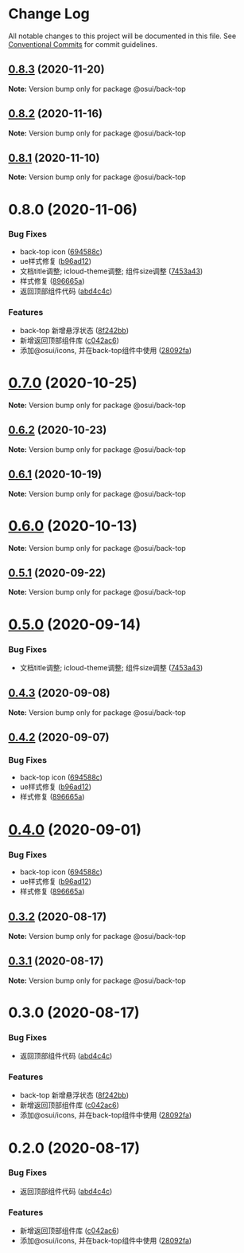 # Change Log

All notable changes to this project will be documented in this file.
See [Conventional Commits](https://conventionalcommits.org) for commit guidelines.

## [0.8.3](https://gitee.com/gitee-fe/osui/tree/master/compare/@osui/back-top@0.8.2...@osui/back-top@0.8.3) (2020-11-20)

**Note:** Version bump only for package @osui/back-top





## [0.8.2](https://gitee.com/gitee-fe/osui/tree/master/compare/@osui/back-top@0.8.1...@osui/back-top@0.8.2) (2020-11-16)

**Note:** Version bump only for package @osui/back-top





## [0.8.1](https://gitee.com/gitee-fe/osui/tree/master/compare/@osui/back-top@0.6.2...@osui/back-top@0.8.1) (2020-11-10)

**Note:** Version bump only for package @osui/back-top





# 0.8.0 (2020-11-06)


### Bug Fixes

* back-top icon ([694588c](https://gitee.com/gitee-fe/osui/tree/master/commits/694588cbad1cb7adbaa33641d284df864299e2e8))
* ue样式修复 ([b96ad12](https://gitee.com/gitee-fe/osui/tree/master/commits/b96ad1267689dd649f0a8bf82bedcbeff7e60983))
* 文档title调整; icloud-theme调整; 组件size调整 ([7453a43](https://gitee.com/gitee-fe/osui/tree/master/commits/7453a437fb419db875709b32f934ba9e3454f895))
* 样式修复 ([896665a](https://gitee.com/gitee-fe/osui/tree/master/commits/896665a45f52be9a2896157f20125f8a77809e34))
* 返回顶部组件代码 ([abd4c4c](https://gitee.com/gitee-fe/osui/tree/master/commits/abd4c4c0ee60e2c7f4e478b71cdf3341bbbdf5b8))


### Features

* back-top 新增悬浮状态 ([8f242bb](https://gitee.com/gitee-fe/osui/tree/master/commits/8f242bbdc35462bd7bbdd6faf8df05a79289212a))
* 新增返回顶部组件库 ([c042ac6](https://gitee.com/gitee-fe/osui/tree/master/commits/c042ac610bcec3ed618e07e28439708a8f63e205))
* 添加@osui/icons, 并在back-top组件中使用 ([28092fa](https://gitee.com/gitee-fe/osui/tree/master/commits/28092fa3d54a91b116ffe5fc05f43a628fc376c0))





# [0.7.0](https://gitee.com/gitee-fe/osui/tree/master/compare/@osui/back-top@0.6.2...@osui/back-top@0.7.0) (2020-10-25)

**Note:** Version bump only for package @osui/back-top





## [0.6.2](https://gitee.com/gitee-fe/osui/tree/master/compare/@osui/back-top@0.6.1...@osui/back-top@0.6.2) (2020-10-23)

**Note:** Version bump only for package @osui/back-top





## [0.6.1](https://gitee.com/gitee-fe/osui/tree/master/compare/@osui/back-top@0.5.1...@osui/back-top@0.6.1) (2020-10-19)

**Note:** Version bump only for package @osui/back-top





# [0.6.0](https://gitee.com/gitee-fe/osui/tree/master/compare/@osui/back-top@0.5.1...@osui/back-top@0.6.0) (2020-10-13)

**Note:** Version bump only for package @osui/back-top





## [0.5.1](https://gitee.com/gitee-fe/osui/tree/master/compare/@osui/back-top@0.5.0...@osui/back-top@0.5.1) (2020-09-22)

**Note:** Version bump only for package @osui/back-top





# [0.5.0](https://gitee.com/gitee-fe/osui/tree/master/compare/@osui/back-top@0.4.3...@osui/back-top@0.5.0) (2020-09-14)


### Bug Fixes

* 文档title调整; icloud-theme调整; 组件size调整 ([7453a43](https://gitee.com/gitee-fe/osui/tree/master/commits/7453a437fb419db875709b32f934ba9e3454f895))





## [0.4.3](https://gitee.com/gitee-fe/osui/tree/master/compare/@osui/back-top@0.4.2...@osui/back-top@0.4.3) (2020-09-08)

**Note:** Version bump only for package @osui/back-top





## [0.4.2](https://gitee.com/gitee-fe/osui/tree/master/compare/@osui/back-top@0.3.2...@osui/back-top@0.4.2) (2020-09-07)


### Bug Fixes

* back-top icon ([694588c](https://gitee.com/gitee-fe/osui/tree/master/commits/694588cbad1cb7adbaa33641d284df864299e2e8))
* ue样式修复 ([b96ad12](https://gitee.com/gitee-fe/osui/tree/master/commits/b96ad1267689dd649f0a8bf82bedcbeff7e60983))
* 样式修复 ([896665a](https://gitee.com/gitee-fe/osui/tree/master/commits/896665a45f52be9a2896157f20125f8a77809e34))





# [0.4.0](https://gitee.com/gitee-fe/osui/tree/master/compare/@osui/back-top@0.3.2...@osui/back-top@0.4.0) (2020-09-01)


### Bug Fixes

* back-top icon ([694588c](https://gitee.com/gitee-fe/osui/tree/master/commits/694588cbad1cb7adbaa33641d284df864299e2e8))
* ue样式修复 ([b96ad12](https://gitee.com/gitee-fe/osui/tree/master/commits/b96ad1267689dd649f0a8bf82bedcbeff7e60983))
* 样式修复 ([896665a](https://gitee.com/gitee-fe/osui/tree/master/commits/896665a45f52be9a2896157f20125f8a77809e34))





## [0.3.2](https://gitee.com/gitee-fe/osui/tree/master/compare/@osui/back-top@0.3.1...@osui/back-top@0.3.2) (2020-08-17)

**Note:** Version bump only for package @osui/back-top





## [0.3.1](https://gitee.com/gitee-fe/osui/tree/master/compare/@osui/back-top@0.3.0...@osui/back-top@0.3.1) (2020-08-17)

**Note:** Version bump only for package @osui/back-top





# 0.3.0 (2020-08-17)


### Bug Fixes

* 返回顶部组件代码 ([abd4c4c](https://gitee.com/gitee-fe/osui/tree/master/commits/abd4c4c0ee60e2c7f4e478b71cdf3341bbbdf5b8))


### Features

* back-top 新增悬浮状态 ([8f242bb](https://gitee.com/gitee-fe/osui/tree/master/commits/8f242bbdc35462bd7bbdd6faf8df05a79289212a))
* 新增返回顶部组件库 ([c042ac6](https://gitee.com/gitee-fe/osui/tree/master/commits/c042ac610bcec3ed618e07e28439708a8f63e205))
* 添加@osui/icons, 并在back-top组件中使用 ([28092fa](https://gitee.com/gitee-fe/osui/tree/master/commits/28092fa3d54a91b116ffe5fc05f43a628fc376c0))





# 0.2.0 (2020-08-17)


### Bug Fixes

* 返回顶部组件代码 ([abd4c4c](https://gitee.com/gitee-fe/osui/tree/master/commits/abd4c4c0ee60e2c7f4e478b71cdf3341bbbdf5b8))


### Features

* 新增返回顶部组件库 ([c042ac6](https://gitee.com/gitee-fe/osui/tree/master/commits/c042ac610bcec3ed618e07e28439708a8f63e205))
* 添加@osui/icons, 并在back-top组件中使用 ([28092fa](https://gitee.com/gitee-fe/osui/tree/master/commits/28092fa3d54a91b116ffe5fc05f43a628fc376c0))
